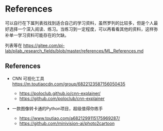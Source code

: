 # References
可以自行在下属列表找找到适合自己的学习资料，虽然罗列的比较多，但是个人最好选择一个深入阅读、练习。当练习到一定程度，可以再看看其他的资料，这样弥补单一学习资料可能存在的欠缺。

列表等在 https://gitee.com/pi-lab/pilab_research_fields/blob/master/references/ML_References.md



## References

* CNN 可视化工具 https://m.toutiaocdn.com/group/6822123587156050435
	- https://poloclub.github.io/cnn-explainer/
	- https://github.com/poloclub/cnn-explainer

* 一款图像转卡通的Python项目，超级值得你练手
	- https://www.toutiao.com/a6821299115175969287/
	- https://github.com/minivision-ai/photo2cartoon